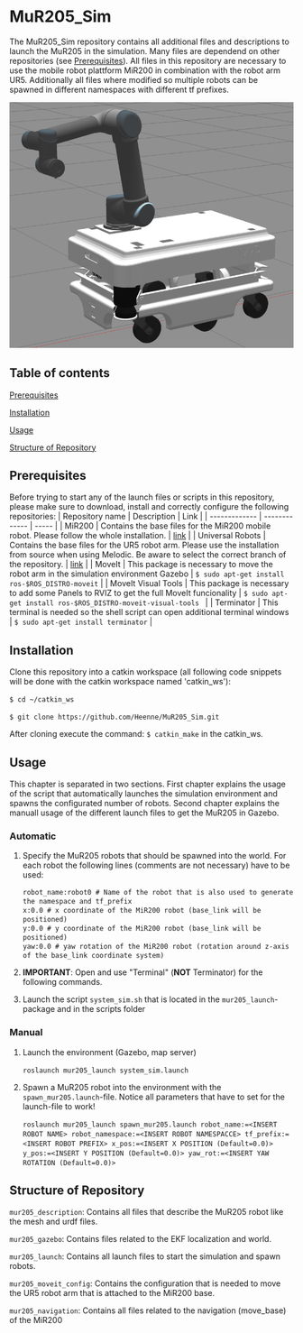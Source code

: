 # MuR205_Sim
The MuR205_Sim repository contains all additional files and descriptions to launch the MuR205 in the simulation. Many files are dependend on other repositories (see [Prerequisites](#Prerequisites)). All files in this repository are necessary to use the mobile robot plattform MiR200 in combination with the robot arm UR5. Additionally all files where modified so multiple robots can be spawned in different namespaces with different tf prefixes.

![MuR205](https://github.com/Heenne/MuR205_Sim/blob/main/docs/images/MuR205.png)

## Table of contents
[Prerequisites](#Prerequisites)

[Installation](#Installation)

[Usage](#Usage)

[Structure of Repository](<#Structure of Repository>)

## Prerequisites
Before trying to start any of the launch files or scripts in this repository, please make sure to download, install and correctly configure the following repositories:
| Repository name | Description | Link  |
| ------------- | ------------- | ----- |
| MiR200 | Contains the base files for the MiR200 mobile robot. Please follow the whole installation. | [link](https://github.com/matchRos/MiR200_Sim) |
| Universal Robots | Contains the base files for the UR5 robot arm. Please use the installation from source when using Melodic. Be aware to select the correct branch of the repository. | [link](https://github.com/ros-industrial/universal_robot) |
| MoveIt | This package is necessary to move the robot arm in the simulation environment Gazebo | `$ sudo apt-get install ros-$ROS_DISTRO-moveit` |
| MoveIt Visual Tools | This package is necessary to add some Panels to RVIZ to get the full MoveIt funcionality | `$ sudo apt-get install ros-$ROS_DISTRO-moveit-visual-tools ` |
| Terminator | This terminal is needed so the shell script can open additional terminal windows | `$ sudo apt-get install terminator` |

## Installation
Clone this repository into a catkin workspace (all following code snippets will be done with the catkin workspace named 'catkin_ws'):

`$ cd ~/catkin_ws`

`$ git clone https://github.com/Heenne/MuR205_Sim.git`

After cloning execute the command: `$ catkin_make` in the catkin_ws.

## Usage
This chapter is separated in two sections. First chapter explains the usage of the script that automatically launches the simulation environment and spawns the configurated number of robots. Second chapter explains the manuall usage of the different launch files to get the MuR205 in Gazebo.
### Automatic
1. Specify the MuR205 robots that should be spawned into the world. For each robot the following lines (comments are not necessary) have to be used:

    ```
    robot_name:robot0 # Name of the robot that is also used to generate the namespace and tf_prefix
    x:0.0 # x coordinate of the MiR200 robot (base_link will be positioned)
    y:0.0 # y coordinate of the MiR200 robot (base_link will be positioned)
    yaw:0.0 # yaw rotation of the MiR200 robot (rotation around z-axis of the base_link coordinate system)
    ```
    
2. **IMPORTANT**: Open and use "Terminal" (**NOT** Terminator) for the following commands.
3. Launch the script `system_sim.sh` that is located in the `mur205_launch`-package and in the scripts folder

### Manual
1. Launch the environment (Gazebo, map server)

    ```roslaunch mur205_launch system_sim.launch```

2. Spawn a MuR205 robot into the environment with the `spawn_mur205.launch`-file. Notice all parameters that have to set for the launch-file to work!

    ```roslaunch mur205_launch spawn_mur205.launch robot_name:=<INSERT ROBOT NAME> robot_namespace:=<INSERT ROBOT NAMESPACCE> tf_prefix:=<INSERT ROBOT PREFIX> x_pos:=<INSERT X POSITION (Default=0.0)> y_pos:=<INSERT Y POSITION (Default=0.0)> yaw_rot:=<INSERT YAW ROTATION (Default=0.0)>```

## Structure of Repository
`mur205_description`: Contains all files that describe the MuR205 robot like the mesh and urdf files.

`mur205_gazebo`: Contains files related to the EKF localization and world.

`mur205_launch`: Contains all launch files to start the simulation and spawn robots.

`mur205_moveit_config`: Contains the configuration that is needed to move the UR5 robot arm that is attached to the MiR200 base.

`mur205_navigation`: Contains all files related to the navigation (move_base) of the MiR200
